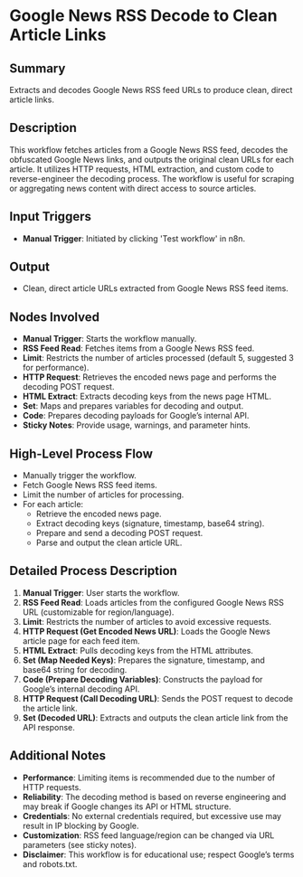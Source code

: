 # Google News RSS Decode to Clean Article Links

## Summary
Extracts and decodes Google News RSS feed URLs to produce clean, direct article links.

## Description
This workflow fetches articles from a Google News RSS feed, decodes the obfuscated Google News links, and outputs the original clean URLs for each article. It utilizes HTTP requests, HTML extraction, and custom code to reverse-engineer the decoding process. The workflow is useful for scraping or aggregating news content with direct access to source articles.

## Input Triggers
- **Manual Trigger**: Initiated by clicking 'Test workflow' in n8n.

## Output
- Clean, direct article URLs extracted from Google News RSS feed items.

## Nodes Involved
- **Manual Trigger**: Starts the workflow manually.
- **RSS Feed Read**: Fetches items from a Google News RSS feed.
- **Limit**: Restricts the number of articles processed (default 5, suggested 3 for performance).
- **HTTP Request**: Retrieves the encoded news page and performs the decoding POST request.
- **HTML Extract**: Extracts decoding keys from the news page HTML.
- **Set**: Maps and prepares variables for decoding and output.
- **Code**: Prepares decoding payloads for Google’s internal API.
- **Sticky Notes**: Provide usage, warnings, and parameter hints.

## High-Level Process Flow
- Manually trigger the workflow.
- Fetch Google News RSS feed items.
- Limit the number of articles for processing.
- For each article:
  - Retrieve the encoded news page.
  - Extract decoding keys (signature, timestamp, base64 string).
  - Prepare and send a decoding POST request.
  - Parse and output the clean article URL.

## Detailed Process Description
1. **Manual Trigger**: User starts the workflow.
2. **RSS Feed Read**: Loads articles from the configured Google News RSS URL (customizable for region/language).
3. **Limit**: Restricts the number of articles to avoid excessive requests.
4. **HTTP Request (Get Encoded News URL)**: Loads the Google News article page for each feed item.
5. **HTML Extract**: Pulls decoding keys from the HTML attributes.
6. **Set (Map Needed Keys)**: Prepares the signature, timestamp, and base64 string for decoding.
7. **Code (Prepare Decoding Variables)**: Constructs the payload for Google’s internal decoding API.
8. **HTTP Request (Call Decoding URL)**: Sends the POST request to decode the article link.
9. **Set (Decoded URL)**: Extracts and outputs the clean article link from the API response.

## Additional Notes
- **Performance**: Limiting items is recommended due to the number of HTTP requests.
- **Reliability**: The decoding method is based on reverse engineering and may break if Google changes its API or HTML structure.
- **Credentials**: No external credentials required, but excessive use may result in IP blocking by Google.
- **Customization**: RSS feed language/region can be changed via URL parameters (see sticky notes).
- **Disclaimer**: This workflow is for educational use; respect Google’s terms and robots.txt.
